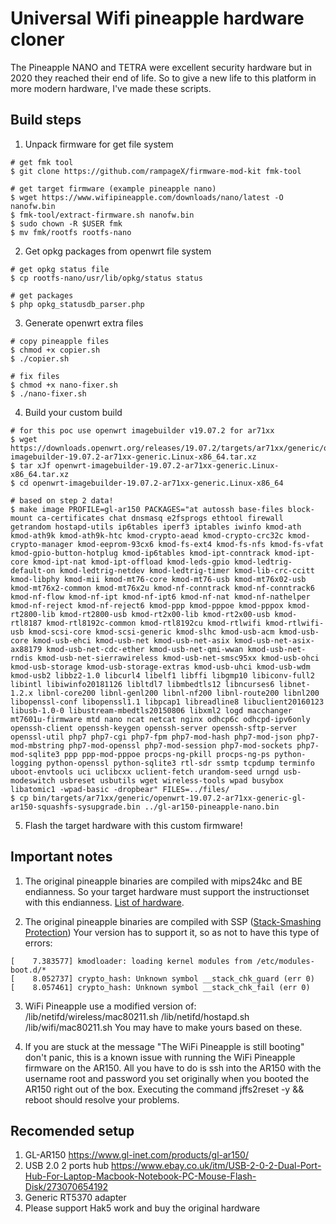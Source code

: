 # Universal Wifi pineapple hardware cloner

The Pineapple NANO and TETRA were excellent security hardware but in 2020 they reached their end of life.
So to give a new life to this platform in more modern hardware, I've made these scripts. 


## Build steps

1. Unpack firmware for get file system
```
# get fmk tool
$ git clone https://github.com/rampageX/firmware-mod-kit fmk-tool

# get target firmware (example pineapple nano)
$ wget https://www.wifipineapple.com/downloads/nano/latest -O nanofw.bin
$ fmk-tool/extract-firmware.sh nanofw.bin
$ sudo chown -R $USER fmk
$ mv fmk/rootfs rootfs-nano
```

2. Get opkg packages from openwrt file system
```
# get opkg status file
$ cp rootfs-nano/usr/lib/opkg/status status

# get packages
$ php opkg_statusdb_parser.php
```

3. Generate openwrt extra files
```
# copy pineapple files
$ chmod +x copier.sh
$ ./copier.sh

# fix files
$ chmod +x nano-fixer.sh
$ ./nano-fixer.sh
```

4. Build your custom build
```
# for this poc use openwrt imagebuilder v19.07.2 for ar71xx
$ wget https://downloads.openwrt.org/releases/19.07.2/targets/ar71xx/generic/openwrt-imagebuilder-19.07.2-ar71xx-generic.Linux-x86_64.tar.xz
$ tar xJf openwrt-imagebuilder-19.07.2-ar71xx-generic.Linux-x86_64.tar.xz
$ cd openwrt-imagebuilder-19.07.2-ar71xx-generic.Linux-x86_64

# based on step 2 data!
$ make image PROFILE=gl-ar150 PACKAGES="at autossh base-files block-mount ca-certificates chat dnsmasq e2fsprogs ethtool firewall getrandom hostapd-utils ip6tables iperf3 iptables iwinfo kmod-ath kmod-ath9k kmod-ath9k-htc kmod-crypto-aead kmod-crypto-crc32c kmod-crypto-manager kmod-eeprom-93cx6 kmod-fs-ext4 kmod-fs-nfs kmod-fs-vfat kmod-gpio-button-hotplug kmod-ip6tables kmod-ipt-conntrack kmod-ipt-core kmod-ipt-nat kmod-ipt-offload kmod-leds-gpio kmod-ledtrig-default-on kmod-ledtrig-netdev kmod-ledtrig-timer kmod-lib-crc-ccitt kmod-libphy kmod-mii kmod-mt76-core kmod-mt76-usb kmod-mt76x02-usb kmod-mt76x2-common kmod-mt76x2u kmod-nf-conntrack kmod-nf-conntrack6 kmod-nf-flow kmod-nf-ipt kmod-nf-ipt6 kmod-nf-nat kmod-nf-nathelper kmod-nf-reject kmod-nf-reject6 kmod-ppp kmod-pppoe kmod-pppox kmod-rt2800-lib kmod-rt2800-usb kmod-rt2x00-lib kmod-rt2x00-usb kmod-rtl8187 kmod-rtl8192c-common kmod-rtl8192cu kmod-rtlwifi kmod-rtlwifi-usb kmod-scsi-core kmod-scsi-generic kmod-slhc kmod-usb-acm kmod-usb-core kmod-usb-ehci kmod-usb-net kmod-usb-net-asix kmod-usb-net-asix-ax88179 kmod-usb-net-cdc-ether kmod-usb-net-qmi-wwan kmod-usb-net-rndis kmod-usb-net-sierrawireless kmod-usb-net-smsc95xx kmod-usb-ohci kmod-usb-storage kmod-usb-storage-extras kmod-usb-uhci kmod-usb-wdm kmod-usb2 libbz2-1.0 libcurl4 libelf1 libffi libgmp10 libiconv-full2 libintl libiwinfo20181126 libltdl7 libmbedtls12 libncurses6 libnet-1.2.x libnl-core200 libnl-genl200 libnl-nf200 libnl-route200 libnl200 libopenssl-conf libopenssl1.1 libpcap1 libreadline8 libuclient20160123 libusb-1.0-0 libustream-mbedtls20150806 libxml2 logd macchanger mt7601u-firmware mtd nano ncat netcat nginx odhcp6c odhcpd-ipv6only openssh-client openssh-keygen openssh-server openssh-sftp-server openssl-util php7 php7-cgi php7-fpm php7-mod-hash php7-mod-json php7-mod-mbstring php7-mod-openssl php7-mod-session php7-mod-sockets php7-mod-sqlite3 ppp ppp-mod-pppoe procps-ng-pkill procps-ng-ps python-logging python-openssl python-sqlite3 rtl-sdr ssmtp tcpdump terminfo uboot-envtools uci uclibcxx uclient-fetch urandom-seed urngd usb-modeswitch usbreset usbutils wget wireless-tools wpad busybox libatomic1 -wpad-basic -dropbear" FILES=../files/
$ cp bin/targets/ar71xx/generic/openwrt-19.07.2-ar71xx-generic-gl-ar150-squashfs-sysupgrade.bin ../gl-ar150-pineapple-nano.bin
```

5. Flash the target hardware with this custom firmware!


## Important notes

1. The original pineapple binaries are compiled with mips24kc and BE endianness.
So your target hardware must support the instructionset with this endianness. [List of hardware](https://openwrt.org/docs/techref/instructionset/mips_24kc).

2. The original pineapple binaries are compiled with SSP ([Stack-Smashing Protection](https://openwrt.org/docs/guide-user/security/security-features)) 
Your version has to support it, so as not to have this type of errors:
```
[    7.383577] kmodloader: loading kernel modules from /etc/modules-boot.d/*
[    8.052737] crypto_hash: Unknown symbol __stack_chk_guard (err 0)
[    8.057461] crypto_hash: Unknown symbol __stack_chk_fail (err 0)
```

3. WiFi Pineapple use a modified version of: /lib/netifd/wireless/mac80211.sh /lib/netifd/hostapd.sh /lib/wifi/mac80211.sh
You may have to make yours based on these.

4. If you are stuck at the message "The WiFi Pineapple is still booting" don't panic, this is a known issue with running the WiFi Pineapple firmware on the AR150. All you have to do is ssh into the AR150 with the username root and password you set originally when you booted the AR150 right out of the box.
Executing the command jffs2reset -y && reboot should resolve your problems. 


## Recomended setup
1. GL-AR150 https://www.gl-inet.com/products/gl-ar150/
2. USB 2.0 2 ports hub https://www.ebay.co.uk/itm/USB-2-0-2-Dual-Port-Hub-For-Laptop-Macbook-Notebook-PC-Mouse-Flash-Disk/273070654192
2. Generic RT5370 adapter
3. Please support Hak5 work and buy the original hardware
